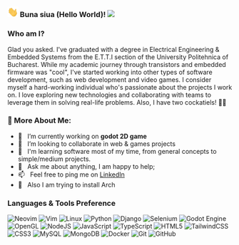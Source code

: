 ### <img src="https://raw.githubusercontent.com/ABSphreak/ABSphreak/master/gifs/Hi.gif" width ="24px"> Buna siua (Hello World)!   <img src="https://github.com/TheDudeThatCode/TheDudeThatCode/blob/master/Assets/Earth.gif" width="24px">

### Who am I?
Glad you asked. I've graduated with a degree in Electrical Engineering & Embedded Systems from the E.T.T.I section of the University Politehnica of Bucharest. While my academic journey through transistors and embedded firmware was "cool", I've started working into other types of software development, such as web development and video games.
I consider myself a hard-working individual who's passionate about the projects I work on. I love exploring new technologies and collaborating with teams to leverage them in solving real-life problems. Also, I have two cockatiels! 🦜🦜

### 🧐 More About Me:
- 🔭 &nbsp; I’m currently working on **godot 2D game**
- 🤝 &nbsp; I’m looking to collaborate in web & games projects
- 🌱 &nbsp; I'm learning software most of my time, from general concepts to simple/medium projects.
- 💬 &nbsp; Ask me about anything, I am happy to help;
- 📫 &nbsp; Feel free to ping me on [LinkedIn](https://www.linkedin.com/in/vlad-penescu/)
- 🔨 &nbsp; Also I am trying to install Arch
  

### Languages & Tools Preference
![Neovim](https://img.shields.io/badge/NeoVim-%2357A143.svg?&style=for-the-badge&logo=neovim&logoColor=white)
![Vim](https://img.shields.io/badge/VIM-%2311AB00.svg?style=for-the-badge&logo=vim&logoColor=white)
![Linux](https://img.shields.io/badge/Linux-FCC624?style=for-the-badge&logo=linux&logoColor=black)
![Python](https://img.shields.io/badge/python-3670A0?style=for-the-badge&logo=python&logoColor=ffdd54)
![Django](https://img.shields.io/badge/django-%23092E20.svg?style=for-the-badge&logo=django&logoColor=white)
![Selenium](https://img.shields.io/badge/-selenium-%43B02A?style=for-the-badge&logo=selenium&logoColor=white)
![Godot Engine](https://img.shields.io/badge/GODOT-%23FFFFFF.svg?style=for-the-badge&logo=godot-engine)
![OpenGL](https://img.shields.io/badge/OpenGL-%23FFFFFF.svg?style=for-the-badge&logo=opengl)
![NodeJS](https://img.shields.io/badge/node.js-6DA55F?style=for-the-badge&logo=node.js&logoColor=white)
![JavaScript](https://img.shields.io/badge/javascript-%23323330.svg?style=for-the-badge&logo=javascript&logoColor=%23F7DF1E)
![TypeScript](https://img.shields.io/badge/typescript-%23007ACC.svg?style=for-the-badge&logo=typescript&logoColor=white)
![HTML5](https://img.shields.io/badge/html5-%23E34F26.svg?style=for-the-badge&logo=html5&logoColor=white)
![TailwindCSS](https://img.shields.io/badge/tailwindcss-%2338B2AC.svg?style=for-the-badge&logo=tailwind-css&logoColor=white)
![CSS3](https://img.shields.io/badge/css3-%231572B6.svg?style=for-the-badge&logo=css3&logoColor=white)
![MySQL](https://img.shields.io/badge/mysql-%2300f.svg?style=for-the-badge&logo=mysql&logoColor=white)
![MongoDB](https://img.shields.io/badge/MongoDB-%234ea94b.svg?style=for-the-badge&logo=mongodb&logoColor=white)
![Docker](https://img.shields.io/badge/docker-%230db7ed.svg?style=for-the-badge&logo=docker&logoColor=white)
![Git](https://img.shields.io/badge/git-%23F05033.svg?style=for-the-badge&logo=git&logoColor=white)
![GitHub](https://img.shields.io/badge/github-%23121011.svg?style=for-the-badge&logo=github&logoColor=white)

